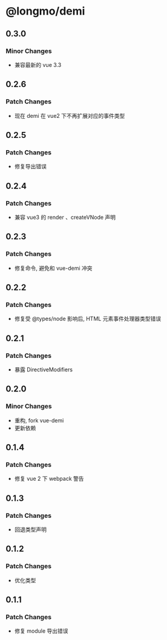 # @longmo/demi

## 0.3.0

### Minor Changes

- 兼容最新的 vue 3.3

## 0.2.6

### Patch Changes

- 现在 demi 在 vue2 下不再扩展对应的事件类型

## 0.2.5

### Patch Changes

- 修复导出错误

## 0.2.4

### Patch Changes

- 兼容 vue3 的 render 、createVNode 声明

## 0.2.3

### Patch Changes

- 修复命令, 避免和 vue-demi 冲突

## 0.2.2

### Patch Changes

- 修复受 @types/node 影响后, HTML 元素事件处理器类型错误

## 0.2.1

### Patch Changes

- 暴露 DirectiveModifiers

## 0.2.0

### Minor Changes

- 重构, fork vue-demi
- 更新依赖

## 0.1.4

### Patch Changes

- 修复 vue 2 下 webpack 警告

## 0.1.3

### Patch Changes

- 回退类型声明

## 0.1.2

### Patch Changes

- 优化类型

## 0.1.1

### Patch Changes

- 修复 module 导出错误
